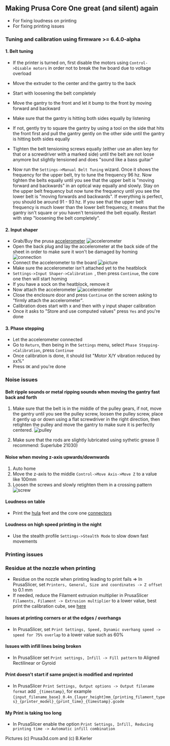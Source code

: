 ## Making Prusa Core One great (and silent) again
- For fixing loudness on printing
- For fixing printing issues

### Tuning and calibration using firmware >= 6.4.0-alpha

#### 1. Belt tuning
- If the printer is turned on, first disable the motors using ```Control->Disable motors``` in order not to break the hw board due to voltage overload

- Move the extruder to the center and the gantry to the back
- Start with loosening the belt completely
- Move the gantry to the front and let it bump to the front by moving forward and backward
- Make sure that the gantry is hitting both sides equally by listening
- If not, gently try to square the gantry by using a tool on the side that hits the front first and pull the gantry gently 
  on the other side until the gantry is hitting both sides equally 
- Tighten the belt tensioning screws equally (either use an allen key for that or a screwdriver with a marked side) until
  the belt are not loose anymore but slightly tensioned and does "sound like a bass guitar"
- Now run the ```Settings->Manual Belt Tuning``` wizard. Once it shows the frequency for the upper belt, try to tune the
  frequency 96 hz. Now tighten the belts equally until you see that the upper belt is "moving forward and backwards" in an optical way
  equally and slowly. Stay on the upper belt frequency but now tune the frequency until you see the lower belt is "moving forwards and backwards".
  If everything is perfect, you should be around 91 - 93 hz. If you see that the upper belt frequency is much lower than the lower belt frequency,
  it means that the gantry isn't square or you haven't tensioned the belt equally. Restart with step "loosening the belt completely".

#### 2. Input shaper
- Grab/Buy the prusa [accelerometer](https://help.prusa3d.com/article/accelerometer-core-one-mk4-s-mk3-9-s_729349) ![accelerometer](https://cdn.help.prusa3d.com/wp-content/uploads/2025/04/410eb67ff568fddaa1019583b75ab776_painted.jpeg) 
- Open the back plug and lay the accelerometer at the back side of the sheet in order to make sure it won't be damaged by homing ![connection]({{site.baseurl}}/images/calibration.jpeg)
- Connect the accelerometer to the board ![picture](https://cdn.help.prusa3d.com/wp-content/uploads/2025/03/37cbb884af39165912f63c44aaa69454.jpg)
- Make sure the accelerometer isn't attached yet to the heatblock
- ```Settings->Input Shaper->Calibration ```, then press ```Continue```, the core one then will start homing
- If you have a sock on the heatblock, remove it
- Now attach the accelerometer ![accelerometer]({{site.baseurl}}/images/accelerometer.jpeg)
- Close the enclosure door and press ```Continue``` on the screen asking to "firmly attach the accelerometer".
- Calibration does start with x and then with y input shaper calibration
- Once it asks to "Store and use computed values" press ```Yes``` and you're done

#### 3. Phase stepping
- Let the accelerometer connected
- Go to ```Return```, then being in the  ```Settings``` menu, select ```Phase Stepping->Calibration```, press ```Continue```
- Once calibration is done, it should list "Motor X/Y vibration reduced by xx%"
- Press ```OK``` and you're done


### Noise issues
#### Belt ripple sounds or metal ripping sounds when moving the gantry fast back and forth
1. Make sure that the belt is in the middle of the pulley gears, if not, move the gantry until you see
the pulley screw, loosen the pulley screw, place it gently up or down using a flat screwdriver in the right direction, then retighten the pulley and move the gantry 
to make sure it is perfectly centered.
![pulley]({{site.baseurl}}/images/pulley.png)

2. Make sure that the rods are slightly lubricated using sythetic grease (I recommend: Superlube 21030)

#### Noise when moving z-axis upwards/downwards
1. Auto home
2. Move the z-axis to the middle ```Control->Move Axis->Move Z``` to a value like 100mm
3. Loosen the screws and slowly retighten them in a crossing pattern
![screw]({{site.baseurl}}/images/screw.png)

#### Loudness on table
- Print the [hula](https://www.printables.com/model/873633-hula-v10-anti-vibration-feet-for-prusa-mk34-core-o) feet and the core one [connectors](https://www.printables.com/model/1288903-core-one-connector-for-hula)

#### Loudness on high speed printing in the night
- Use the stealth profile ```Settings->Stealth Mode``` to slow down fast movements

### Printing issues

### Residue at the nozzle when printing
- Residue on the nozzle when printing leading to print fails => In PrusaSlicer, set ```Printers, General, Size and coordinates -> Z offset``` to 0.1 mm
- If needed, reduce the Filament extrusion multiplier in PrusaSlicer ```Filaments, Filament -> Extrusion multiplier``` to a lower value, best print the calibration cube, see [here](https://help.prusa3d.com/article/extrusion-multiplier-calibration_2257) 

#### Issues at printing corners or at the edges / overhangs
- In PrusaSlicer, set ```Print Settings, Speed, Dynamic overhang speed -> speed for 75% overlap``` to a lower value such as 60%

#### Issues with infill lines being broken
- In PrusaSlicer set ```Print settings, Infill -> Fill pattern``` to Aligned Rectilinear or Gyroid

#### Print doesn't start if same project is modified and reprinted
- In PrusaSlicer ```Print Settings, Output options -> Output filename format``` add ```_{timestamp}```, for example ```{input_filename_base}_0.4n_{layer_height}mm_{printing_filament_types}_{printer_model}_{print_time}_{timestamp}.gcode```

#### My Print is taking too long
- In PrusaSlicer enable the option ```Print Settings, Infill, Reducing printing time -> Automatic infill combination```

Pictures (c) Prusa3d.com and (c) B.Kerler
